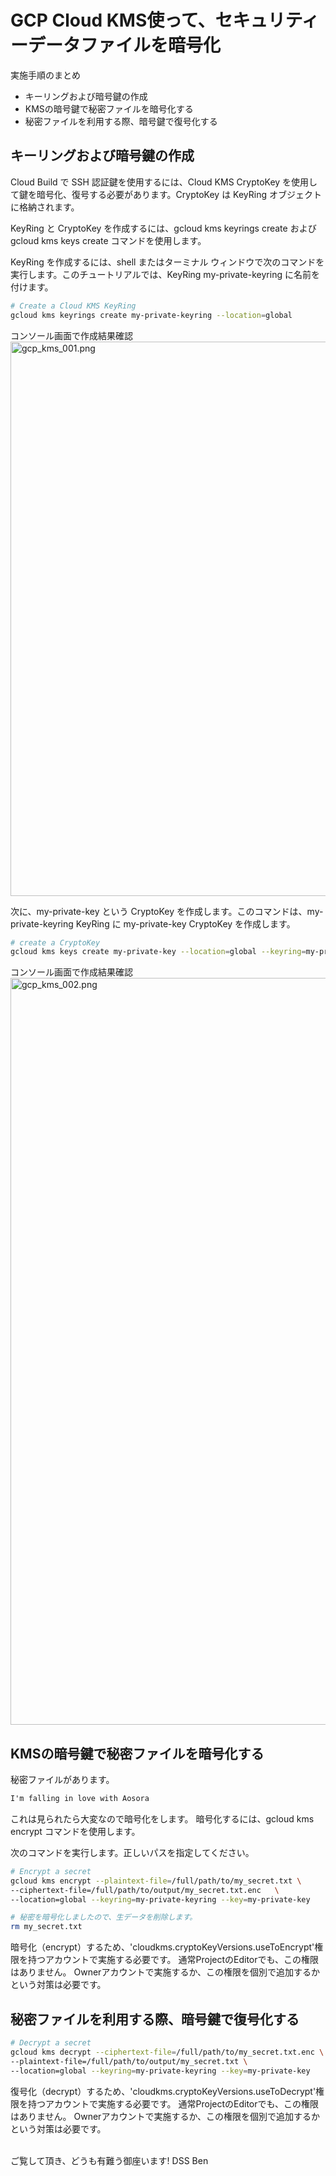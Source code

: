 # GCP Cloud KMS使って、セキュリティーデータファイルを暗号化

実施手順のまとめ

- キーリングおよび暗号鍵の作成
- KMSの暗号鍵で秘密ファイルを暗号化する
- 秘密ファイルを利用する際、暗号鍵で復号化する

## キーリングおよび暗号鍵の作成
Cloud Build で SSH 認証鍵を使用するには、Cloud KMS CryptoKey を使用して鍵を暗号化、復号する必要があります。CryptoKey は KeyRing オブジェクトに格納されます。

KeyRing と CryptoKey を作成するには、gcloud kms keyrings create および gcloud kms keys create コマンドを使用します。

KeyRing を作成するには、shell またはターミナル ウィンドウで次のコマンドを実行します。このチュートリアルでは、KeyRing my-private-keyring に名前を付けます。

```sh
# Create a Cloud KMS KeyRing
gcloud kms keyrings create my-private-keyring --location=global
```

コンソール画面で作成結果確認
<img width="887" alt="gcp_kms_001.png" src="https://qiita-image-store.s3.ap-northeast-1.amazonaws.com/0/535707/c33ba259-e6d4-7031-7286-ac831aa1a0e6.png">

次に、my-private-key という CryptoKey を作成します。このコマンドは、my-private-keyring KeyRing に my-private-key CryptoKey を作成します。

```sh
# create a CryptoKey 
gcloud kms keys create my-private-key --location=global --keyring=my-private-keyring --purpose=encryption
```

コンソール画面で作成結果確認
<img width="1195" alt="gcp_kms_002.png" src="https://qiita-image-store.s3.ap-northeast-1.amazonaws.com/0/535707/aaa7a9e2-5059-47f9-300f-d2f7ffc20bab.png">


## KMSの暗号鍵で秘密ファイルを暗号化する
秘密ファイルがあります。

```sh:my_secret.txt
I'm falling in love with Aosora
```

これは見られたら大変なので暗号化をします。
暗号化するには、gcloud kms encrypt コマンドを使用します。

次のコマンドを実行します。正しいパスを指定してください。

```sh
# Encrypt a secret
gcloud kms encrypt --plaintext-file=/full/path/to/my_secret.txt \
--ciphertext-file=/full/path/to/output/my_secret.txt.enc   \
--location=global --keyring=my-private-keyring --key=my-private-key

# 秘密を暗号化しましたので、生データを削除します。
rm my_secret.txt
```

暗号化（encrypt）するため、'cloudkms.cryptoKeyVersions.useToEncrypt'権限を持つアカウントで実施する必要です。
通常ProjectのEditorでも、この権限はありません。
Ownerアカウントで実施するか、この権限を個別で追加するかという対策は必要です。


## 秘密ファイルを利用する際、暗号鍵で復号化する

```sh
# Decrypt a secret
gcloud kms decrypt --ciphertext-file=/full/path/to/my_secret.txt.enc \
--plaintext-file=/full/path/to/output/my_secret.txt \
--location=global --keyring=my-private-keyring --key=my-private-key
```

復号化（decrypt）するため、'cloudkms.cryptoKeyVersions.useToDecrypt'権限を持つアカウントで実施する必要です。
通常ProjectのEditorでも、この権限はありません。
Ownerアカウントで実施するか、この権限を個別で追加するかという対策は必要です。


<br>
ご覧して頂き、どうも有難う御座います!
DSS Ben